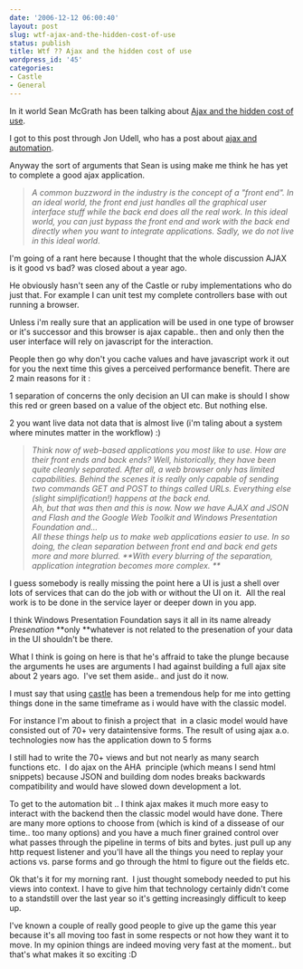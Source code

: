 ```yaml
---
date: '2006-12-12 06:00:40'
layout: post
slug: wtf-ajax-and-the-hidden-cost-of-use
status: publish
title: Wtf ?? Ajax and the hidden cost of use
wordpress_id: '45'
categories:
- Castle
- General
---
```


In it world Sean McGrath has been talking about [Ajax and the hidden cost of use](http://www.itworld.com/AppDev/nlsebizajax061212/index.html).

I got to this post through Jon Udell, who has a post about [ajax and automation](http://weblog.infoworld.com/udell/2006/12/12.html#a1577).

Anyway the sort of arguments that Sean is using make me think he has yet to complete a good ajax application.

> _A common buzzword in the industry is the concept of a "front end". In an ideal world, the front end just handles all the graphical user interface stuff while the back end does all the real work. In this ideal world, you can just bypass the front end and work with the back end directly when you want to integrate applications. Sadly, we do not live in this ideal world_. 

I'm going of a rant here because I thought that the whole discussion AJAX is it good vs bad? was closed about a year ago.

He obviously hasn't seen any of the Castle or ruby implementations who do just that. For example I can unit test my complete controllers base with out running a browser.

Unless i'm really sure that an application will be used in one type of browser or it's successor and this browser is ajax capable.. then and only then the user interface will rely on javascript for the interaction. 

People then go why don't you cache values and have javascript work it out for you the next time this gives a perceived performance benefit. There are 2 main reasons for it : 

1 separation of concerns the only decision an UI can make is should I show this red or green based on a value of the object etc. But nothing else. 

2 you want live data not data that is almost live (i'm taling about a system where minutes matter in the workflow) :)

> _Think now of web-based applications you most like to use. How are their front ends and back ends? Well, historically, they have been quite cleanly separated. After all, a web browser only has limited capabilities. Behind the scenes it is really only capable of sending two commands GET and POST to things called URLs. Everything else (slight simplification!) happens at the back end.   
Ah, but that was then and this is now. Now we have AJAX and JSON and Flash and the Google Web Toolkit and Windows Presentation Foundation and...   
All these things help us to make web applications easier to use. In so doing, the clean separation between front end and back end gets more and more blurred. **With every blurring of the separation, application integration becomes more complex. **_

I guess somebody is really missing the point here a UI is just a shell over lots of services that can do the job with or without the UI on it.  All the real work is to be done in the service layer or deeper down in you app.

I think Windows Presentation Foundation says it all in its name already _Presenation_ **only **whatever is not related to the presenation of your data in the UI shouldn't be there.

What I think is going on here is that he's affraid to take the plunge because the arguments he uses are arguments I had against building a full ajax site about 2 years ago.  I've set them aside.. and just do it now.

I must say that using [castle](http://www.castleproject.org/) has been a tremendous help for me into getting things done in the same timeframe as i would have with the classic model.

For instance I'm about to finish a project that  in a clasic model would have consisted out of 70+ very dataintensive forms. The result of using ajax a.o. technologies now has the application down to 5 forms

I still had to write the 70+ views and but not nearly as many search functions etc.  I do ajax on the AHA  principle (which means I send html snippets) because JSON and building dom nodes breaks backwards compatibility and would have slowed down development a lot.

To get to the automation bit .. I think ajax makes it much more easy to interact with the backend then the classic model would have done. There are many more options to choose from (which is kind of a dissease of our time.. too many options) and you have a much finer grained control over what passes through the pipeline in terms of bits and bytes. just pull up any http request listener and you'll have all the things you need to replay your actions vs. parse forms and go through the html to figure out the fields etc.

Ok that's it for my morning rant.  I just thought somebody needed to put his views into context. I have to give him that technology certainly didn't come to a standstill over the last year so it's getting increasingly difficult to keep up.

I've known a couple of really good people to give up the game this year because it's all moving too fast in some respects or not how they want it to move. In my opinion things are indeed moving very fast at the moment.. but that's what makes it so exciting :D
